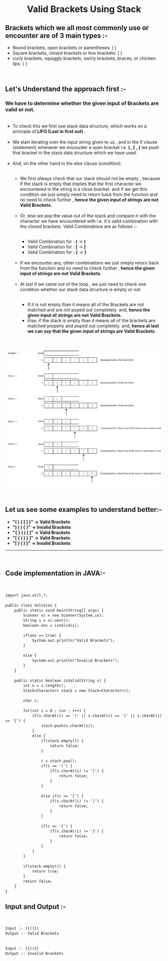 <h1 align = "center"><strong>Valid Brackets Using Stack</strong></h1>

<h2><strong>Brackets which we all most commonly use or encounter are of 3 main types :-</strong></h2>
<ul>
    <li>Round brackets, open brackets or parentheses: ( )</li>
    <li>Square brackets, closed brackets or box brackets: [ ]</li>
    <li>curly brackets, squiggly brackets, swirly brackets, braces, or chicken lips: { }</li>
</ul>
<br>
<h2><strong>Let's Understand the approach first :-</strong></h2>
<p>
<h3>We have to determine whether the given input of Brackets are valid or not.</h3>
<ul>
<br>
<li>To check this we first use stack data structure, which works on a principle of <strong>LIFO (Last in first out) .</strong></li><br>

<li>We start iterating over the input string given to us , and in the if clause (statement) whenever we encounter a open bracket i.e. <strong> ( , [ , { </strong> we push that bracket in the stack data structure which we have used.</li>
<br>

<li>And, on the other hand in the else clause (condition).</li>
<br>
<ul>
    <li>We first always check that our stack should not be empty , because if the stack is empty that implies that the first character we encountered in the string is a close bracket. and if we get this condition we just simply need to return back from the function and no need to check further ,<strong> hence the given input of strings are not Valid Brackets.</strong></li><br>
    <li>Or, else we pop the value out of the stack and compare it with the character we have encountered with i.e. it's valid combination with the closed brackets. Valid Combinations are as follows :-</li><br>
    <ul>
        <li>Valid Combination for : <strong>(</strong> -> <strong>)</strong></li>
        <li>Valid Combination for : <strong>[</strong> -> <strong>]</strong></li>
        <li>Valid Combination for : <strong>{</strong> -> <strong>}</strong></li>
    </ul>
    <br>
    <li>If we encounter any, other combinations we just simply return back from the function and no need to check further ,<strong> hence the given input of strings are not Valid Brackets.</strong></li><br>
    <li>At last if we came out of the loop , we just need to check one condition whether our stack data structure is empty or not.</li><br>
    <ul> 
        <li>If it is not empty than it means all of the Brackets are not matched and are not poped out completely. and,<strong> hence the given input of strings are not Valid Brackets.</strong> </li>
        <li>Else, if the stack is empty than it means all of the brackets are matched properly and poped out completely. and,<strong> hence at last we can say that the given input of strings are Valid Brackets.</strong> </li>
    </ul>

</ul>
</ul>
</p>
<br>

![Diagram](Diagram.png)

<br>
<h2><strong>Let us see some examples to understand better:-</strong></h2>
<ul>
    <li><strong>"( ) { [ ] }" -> Valid Brackets</strong></li>
    <li><strong>") ( ) { }" -> Invalid Brackets</strong></li>
    <li><strong>"{ } ( ) [ ]" -> Valid Brackets</strong></li>
    <li><strong>"[ { ( ) } ]" -> Valid Brackets</strong></li>
    <li><strong>"[ } ( ) ]" -> Invalid Brackets</strong></li>
</ul>
<hr>
<br>
<h2><strong>Code implementation in JAVA:-</strong></h2>
<br>

```
import java.util.*;

public class Solution {
    public static void main(String[] args) {
        Scanner sc = new Scanner(System.in);
        String s = sc.next();
        boolean ans = isValid(s);

        if(ans == true) {
            System.out.println("Valid Brackets");
        }

        else {
            System.out.println("Invalid Brackets");
        }
    }

    public static boolean isValid(String s) {
        int n = s.length();
        Stack<Character> stack = new Stack<Character>();

        char c;

        for(int i = 0 ; i<n ; i++) {
            if(s.charAt(i) == '(' || s.charAt(i) == '[' || s.charAt(i) == '{') {
                stack.push(s.charAt(i));
            }
            else {
                if(stack.empty()) {
                    return false;
                }

                c = stack.pop();
                if(c == '(') {
                    if(s.charAt(i) != ')') {
                        return false;
                    }
                }

                else if(c == '[') {
                    if(s.charAt(i) != ']') {
                        return false;
                    }
                }

                if(c == '{') {
                    if(s.charAt(i) != '}') {
                        return false;
                    }
                }
            }
        }

        if(stack.empty()) {
            return true;
        }
        return false;
    }
}
```

<h2><strong>Input and Output :-</strong></h2>
<br>

```
Input :- [{()}]
Output :- Valid Brackets


Input :- [{))}]
Output :- Invalid Brackets
```
